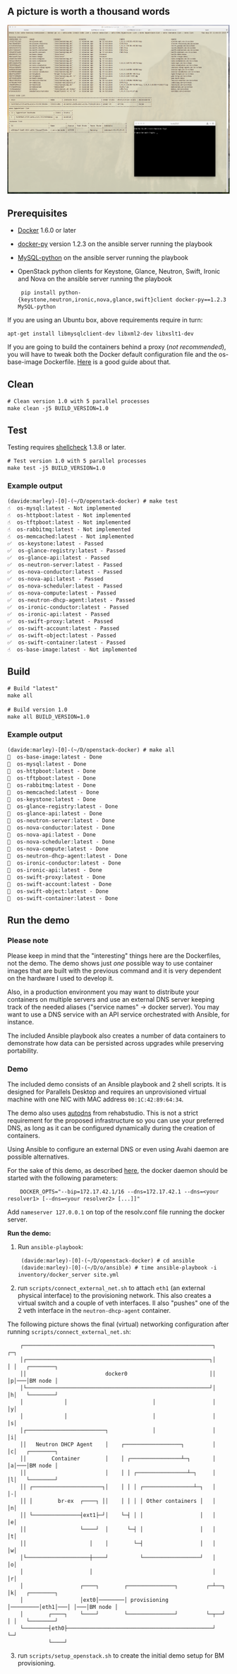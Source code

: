 ## A picture is worth a thousand words

![A picture is worth a thousand words](doc/demo.png)

## Prerequisites

 * [Docker](https://www.docker.com) 1.6.0 or later

 * [docker-py](https://github.com/docker/docker-py) version 1.2.3 on the ansible server running the playbook
 * [MySQL-python](https://pypi.python.org/pypi/MySQL-python) on the ansible server running the playbook
 * OpenStack python clients for Keystone, Glance, Neutron, Swift, Ironic and Nova on the ansible server running the playbook

        pip install python-{keystone,neutron,ironic,nova,glance,swift}client docker-py==1.2.3 MySQL-python
    

If you are using an Ubuntu box, above requirements require in turn:

    apt-get install libmysqlclient-dev libxml2-dev libxslt1-dev


If you are going to build the containers behind a proxy (_not recommended_), you will have to tweak both the Docker default configuration file and the os-base-image Dockerfile. [Here](http://nknu.net/running-docker-behind-a-proxy-on-ubuntu-14-04/) is a good guide about that.

## Clean

    # Clean version 1.0 with 5 parallel processes
    make clean -j5 BUILD_VERSION=1.0

## Test

Testing requires [shellcheck](http://www.shellcheck.net/about.html) 1.3.8 or later.

    # Test version 1.0 with 5 parallel processes
    make test -j5 BUILD_VERSION=1.0

### Example output

    (davide:marley)-[0]-(~/D/openstack-docker) # make test
    ☝️  os-mysql:latest - Not implemented
    ☝️  os-httpboot:latest - Not implemented
    ☝️  os-tftpboot:latest - Not implemented
    ☝️  os-rabbitmq:latest - Not implemented
    ☝️  os-memcached:latest - Not implemented
    ✅  os-keystone:latest - Passed
    ✅  os-glance-registry:latest - Passed
    ✅  os-glance-api:latest - Passed
    ✅  os-neutron-server:latest - Passed
    ✅  os-nova-conductor:latest - Passed
    ✅  os-nova-api:latest - Passed
    ✅  os-nova-scheduler:latest - Passed
    ✅  os-nova-compute:latest - Passed
    ✅  os-neutron-dhcp-agent:latest - Passed
    ✅  os-ironic-conductor:latest - Passed
    ✅  os-ironic-api:latest - Passed
    ✅  os-swift-proxy:latest - Passed
    ✅  os-swift-account:latest - Passed
    ✅  os-swift-object:latest - Passed
    ✅  os-swift-container:latest - Passed
    ☝️  os-base-image:latest - Not implemented

## Build

    # Build "latest"
    make all

    # Build version 1.0
    make all BUILD_VERSION=1.0

### Example output

    (davide:marley)-[0]-(~/D/openstack-docker) # make all
    🔨  os-base-image:latest - Done
    🔨  os-mysql:latest - Done
    🔨  os-httpboot:latest - Done
    🔨  os-tftpboot:latest - Done
    🔨  os-rabbitmq:latest - Done
    🔨  os-memcached:latest - Done
    🔨  os-keystone:latest - Done
    🔨  os-glance-registry:latest - Done
    🔨  os-glance-api:latest - Done
    🔨  os-neutron-server:latest - Done
    🔨  os-nova-conductor:latest - Done
    🔨  os-nova-api:latest - Done
    🔨  os-nova-scheduler:latest - Done
    🔨  os-nova-compute:latest - Done
    🔨  os-neutron-dhcp-agent:latest - Done
    🔨  os-ironic-conductor:latest - Done
    🔨  os-ironic-api:latest - Done
    🔨  os-swift-proxy:latest - Done
    🔨  os-swift-account:latest - Done
    🔨  os-swift-object:latest - Done
    🔨  os-swift-container:latest - Done

## Run the demo

### Please note
Please keep in mind that the "interesting" things here are the Dockerfiles, not the demo. The demo shows just _one_ possible way to use container images that are built with the previous command and it is very dependent on the hardware I used to develop it.

Also, in a production environment you may want to distribute your containers on multiple servers and use an external DNS server keeping track of the needed aliases ("service names" -> docker server). You may want to use a DNS service with an API service orchestrated with Ansible, for instance.

The included Ansible playbook also creates a number of data containers to demonstrate how data can be persisted across upgrades while preserving portability.

### Demo
The included demo consists of an Ansible playbook and 2 shell scripts. It is designed for Parallels Desktop and requires an unprovisioned virtual machine with one NIC with MAC address `00:1C:42:89:64:34`.

The demo also uses [autodns](https://github.com/rehabstudio/docker-autodns) from rehabstudio. This is not a strict requirement for the proposed infrastructure so you can use your preferred DNS, as long as it can be configured dynamically during the creation of containers. 

Using Ansible to configure an external DNS or even using Avahi daemon are possible alternatives.

For the sake of this demo, as described [here](https://github.com/rehabstudio/docker-autodns#prerequisites), the docker daemon should be started with the following parameters:

        DOCKER_OPTS="--bip=172.17.42.1/16 --dns=172.17.42.1 --dns=<your resolver1> [--dns=<your resolver2> [...]]"

 Add `nameserver 127.0.0.1` on top of the resolv.conf file running the docker server.

__Run the demo:__

1. Run `ansible-playbook`:

        (davide:marley)-[0]-(~/D/openstack-docker) # cd ansible
        (davide:marley)-[0]-(~/D/o/ansible) # time ansible-playbook -i inventory/docker_server site.yml


2. run `scripts/connect_external_net.sh` to attach `eth1` (an external physical interface) to the provisioning network.
This also creates a virtual switch and a couple of veth interfaces. Il also "pushes" one of the 2 veth interface in the `neutron-dhcp-agent` container.

 The following picture shows the final (virtual) networking configuration after running `scripts/connect_external_net.sh`:

        ┌────────────────────────────────────────────────────────────┐      ┌─┐
        │┌──────────────────────────────────────────────────────────┐│      │ │   ┌────────┐
        ││                         docker0                          ││      │p│───│BM node │
        │└──────────────────────────────────────────────────────────┘│      │h│   └────────┘
        │             │                           │                  │      │y│
        │             │                           │                  │      │s│
        │┌─────────────────────────┐              │                  │      │i│
        ││   Neutron DHCP Agent    │    ┌──────────────────┐         │      │c│   ┌────────┐
        ││        Container        │    │ ┌────────────────┴─┐       │      │a│───│BM node │
        ││                         │    │ │ ┌────────────────┴─┐     │      │l│   └────────┘
        ││ ┌──────────────────────┐│    │ │ │ ┌────────────────┴─┐   │      │-│
        ││ │        br-ex  ┌────┐ ││    │ │ │ │ Other containers │   │      │n│
        ││ └───────────────┤ext1├─┘│    └─┤ │ │                  │   │      │e│
        ││                 └────┘  │      └─┤ │                  │   │      │t│
        ││                    │    │        └─┤                  │   │      │w│
        │└────────────────────┼────┘          └──────────────────┘   │      │o│
        │                     │                                      │      │r│
        │                  ┌────┐        ┌───────────────┐         ┌─┴──┐   │k│   ┌────────┐
        │                  │ext0│────────│ provisioning  │─────────│eth1│───│ │───│BM node │
        │        ┌────┐    └────┘        └───────────────┘         └─┬──┘   │ │   └────────┘
        └────────┤eth0├──────────────────────────────────────────────┘      └─┘
                 └────┘

3. run `scripts/setup_openstack.sh` to create the initial demo setup for BM provisioning.
